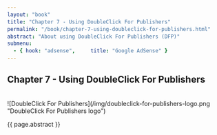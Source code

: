 ```yaml
---
layout: "book"
title: "Chapter 7 - Using DoubleClick For Publishers"
permalink: "/book/chapter-7-using-doubleclick-for-publishers.html"
abstract: "About using DoubleClick For Publishers (DFP)"
submenu:
  - { hook: "adsense",     title: "Google AdSense" }
---
```

## Chapter 7 - Using DoubleClick For Publishers

<br/>
![DoubleClick For Publishers](/img/doubleclick-for-publishers-logo.png "DoubleClick For Publishers logo")

{{ page.abstract }}